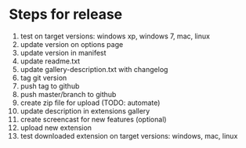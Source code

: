 Steps for release
=================
1. test on target versions: windows xp, windows 7, mac, linux
1. update version on options page
1. update version in manifest
1. update readme.txt
1. update gallery-description.txt with changelog
1. tag git version
1. push tag to github
1. push master/branch to github 
1. create zip file for upload (TODO: automate)
1. update description in extensions gallery
1. create screencast for new features (optional)
1. upload new extension
1. test downloaded extension on target versions: windows, mac, linux